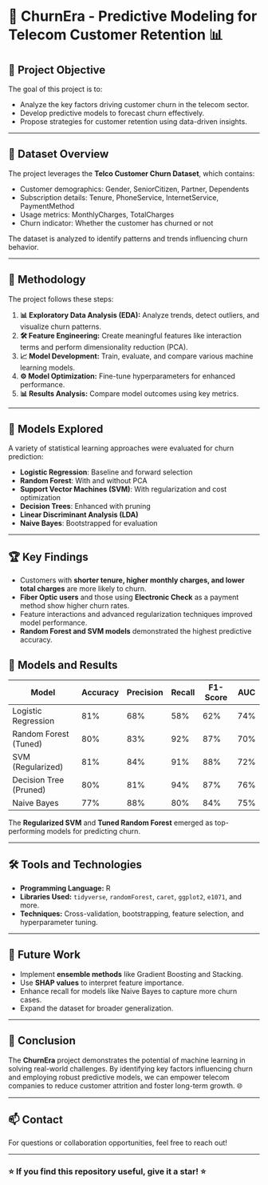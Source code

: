 # 📡 ChurnEra - Predictive Modeling for Telecom Customer Retention 📊

## 🎯 Project Objective

The goal of this project is to:
- Analyze the key factors driving customer churn in the telecom sector.
- Develop predictive models to forecast churn effectively.
- Propose strategies for customer retention using data-driven insights.

---

## 📂 Dataset Overview

The project leverages the **Telco Customer Churn Dataset**, which contains:
- Customer demographics: Gender, SeniorCitizen, Partner, Dependents
- Subscription details: Tenure, PhoneService, InternetService, PaymentMethod
- Usage metrics: MonthlyCharges, TotalCharges
- Churn indicator: Whether the customer has churned or not

The dataset is analyzed to identify patterns and trends influencing churn behavior.

---

## 🧪 Methodology

The project follows these steps:
1. **📊 Exploratory Data Analysis (EDA):** Analyze trends, detect outliers, and visualize churn patterns.
2. **🛠️ Feature Engineering:** Create meaningful features like interaction terms and perform dimensionality reduction (PCA).
3. **📈 Model Development:** Train, evaluate, and compare various machine learning models.
4. **⚙️ Model Optimization:** Fine-tune hyperparameters for enhanced performance.
5. **📊 Results Analysis:** Compare model outcomes using key metrics.

---

## 🚀 Models Explored

A variety of statistical learning approaches were evaluated for churn prediction:
- **Logistic Regression**: Baseline and forward selection
- **Random Forest**: With and without PCA
- **Support Vector Machines (SVM)**: With regularization and cost optimization
- **Decision Trees**: Enhanced with pruning
- **Linear Discriminant Analysis (LDA)**
- **Naive Bayes**: Bootstrapped for evaluation

---

## 🏆 Key Findings

- Customers with **shorter tenure, higher monthly charges, and lower total charges** are more likely to churn.
- **Fiber Optic users** and those using **Electronic Check** as a payment method show higher churn rates.
- Feature interactions and advanced regularization techniques improved model performance.
- **Random Forest and SVM models** demonstrated the highest predictive accuracy.

## 🚀 Models and Results

| **Model**                    | **Accuracy** | **Precision** | **Recall** | **F1-Score** | **AUC**  |
|-------------------------------|--------------|---------------|------------|--------------|----------|
| Logistic Regression           | 81%          | 68%           | 58%        | 62%          | 74%      |
| Random Forest (Tuned)         | 80%          | 83%           | 92%        | 87%          | 70%      |
| SVM (Regularized)             | 81%          | 84%           | 91%        | 88%          | 72%      |
| Decision Tree (Pruned)        | 80%          | 81%           | 94%        | 87%          | 76%      |
| Naive Bayes                   | 77%          | 88%           | 80%        | 84%          | 75%      |

The **Regularized SVM** and **Tuned Random Forest** emerged as top-performing models for predicting churn.

---
## 🛠 Tools and Technologies

- **Programming Language:** R
- **Libraries Used:** `tidyverse`, `randomForest`, `caret`, `ggplot2`, `e1071`, and more.
- **Techniques:** Cross-validation, bootstrapping, feature selection, and hyperparameter tuning.

---

## 🔮 Future Work

- Implement **ensemble methods** like Gradient Boosting and Stacking.
- Use **SHAP values** to interpret feature importance.
- Enhance recall for models like Naive Bayes to capture more churn cases.
- Expand the dataset for broader generalization.

---

## 📜 Conclusion

The **ChurnEra** project demonstrates the potential of machine learning in solving real-world challenges. By identifying key factors influencing churn and employing robust predictive models, we can empower telecom companies to reduce customer attrition and foster long-term growth. 🌐

---

## 📫 Contact

For questions or collaboration opportunities, feel free to reach out!

---

### ⭐️ **If you find this repository useful, give it a star!** ⭐️
